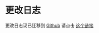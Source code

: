 # 更改日志

更改日志现已迁移到 [Github](https://github.com/) 请点击 [这个链接](https://github.com/XTY64XTY12345/Xdows-Security/commits/master/)